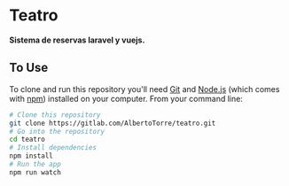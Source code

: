 # Teatro

**Sistema de reservas laravel y vuejs.**


## To Use

To clone and run this repository you'll need [Git](https://git-scm.com) and [Node.js](https://nodejs.org/en/download/) (which comes with [npm](http://npmjs.com)) installed on your computer. From your command line:

```bash
# Clone this repository
git clone https://gitlab.com/AlbertoTorre/teatro.git
# Go into the repository
cd teatro
# Install dependencies
npm install
# Run the app
npm run watch
```